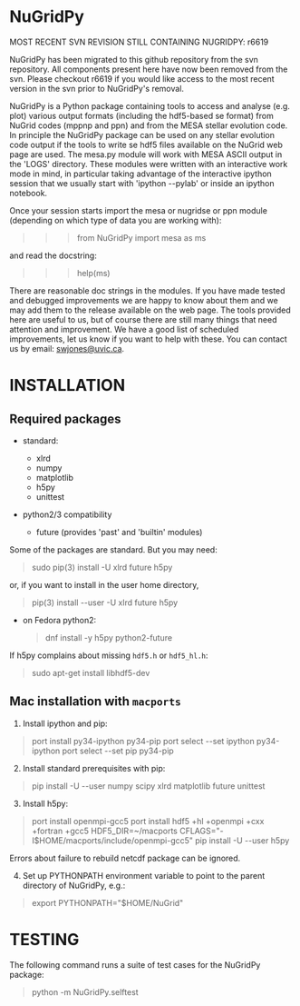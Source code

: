 NuGridPy
========

MOST RECENT SVN REVISION STILL CONTAINING NUGRIDPY: r6619

NuGridPy has been migrated to this github repository from the svn
repository. All components present here have now been removed from the
svn. Please checkout r6619 if you would like access to the most recent
version in the svn prior to NuGridPy's removal.

NuGridPy is a Python package containing tools to access and analyse
(e.g. plot) various output formats (including the hdf5-based se
format) from NuGrid codes (mppnp and ppn) and from the MESA stellar
evolution code. In principle the NuGridPy package can be used on any
stellar evolution code output if the tools to write se hdf5 files
available on the NuGrid web page are used.  The mesa.py module will
work with MESA ASCII output in the 'LOGS' directory. These modules
were written with an interactive work mode in mind, in particular
taking advantage of the interactive ipython session that we usually
start with 'ipython --pylab' or inside an ipython notebook.

Once your session starts import the mesa or nugridse or ppn module
(depending on which type of data you are working with):

>>> from NuGridPy import mesa as ms

and read the docstring:

>>> help(ms)

There are reasonable doc strings in the modules. If you have made tested
and debugged improvements we are happy to know about them and we may
add them to the release available on the web page. The tools provided
here are useful to us, but of course there are still many things that
need attention and improvement.  We have a good list of scheduled
improvements, let us know if you want to help with these. You can
contact us by email: swjones@uvic.ca.

INSTALLATION
============

Required packages
-----------------
* standard:
  - xlrd
  - numpy
  - matplotlib
  - h5py
  - unittest

* python2/3 compatibility
  - future (provides 'past' and 'builtin' modules)

Some of the packages are standard.  But you may need:

  > sudo pip(3) install -U xlrd future h5py

or, if you want to install in the user home directory,

  > pip(3) install --user -U xlrd future h5py

- on Fedora python2:
  > dnf install -y h5py python2-future

If h5py complains about missing `hdf5.h` or `hdf5_hl.h`:
  > sudo apt-get install libhdf5-dev


Mac installation with `macports`
--------------------------------

1. Install ipython and pip:
  > port install py34-ipython py34-pip
  > port select --set ipython py34-ipython
  > port select --set pip py34-pip

2. Install standard prerequisites with pip:
  > pip install -U --user numpy scipy xlrd matplotlib future unittest

3. Install h5py:
  > port install openmpi-gcc5
  > port install hdf5 +hl +openmpi +cxx +fortran +gcc5
  > HDF5_DIR=~/macports CFLAGS="-I$HOME/macports/include/openmpi-gcc5" pip install -U --user h5py

Errors about failure to rebuild netcdf package can be ignored.

4. Set up PYTHONPATH environment variable to point to the
   parent directory of NuGridPy, e.g.:
  > export PYTHONPATH="$HOME/NuGrid"


TESTING
=======

The following command runs a suite of test cases for the NuGridPy package:

   > python -m NuGridPy.selftest
